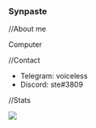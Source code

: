 ### Synpaste


//About me
 
 Computer

//Contact

- Telegram: voiceless
- Discord: ste#3809


//Stats


<img src="https://github-readme-stats.vercel.app/api?username=KernelPanic0&&show_icons=true&title_color=ffffff&icon_color=bb2acf&text_color=daf7dc&bg_color=151515">
